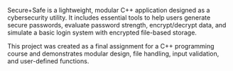 Secure+Safe is a lightweight, modular C++ application designed as a cybersecurity utility. It includes essential tools to help users generate secure passwords, evaluate password strength, encrypt/decrypt data, and simulate a basic login system with encrypted file-based storage.

This project was created as a final assignment for a C++ programming course and demonstrates modular design, file handling, input validation, and user-defined functions.
